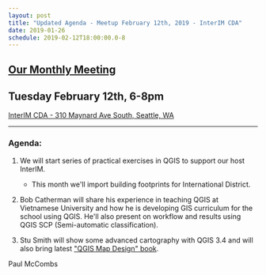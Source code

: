 ```yaml
---
layout: post
title: "Updated Agenda - Meetup February 12th, 2019 - InterIM CDA"
date: 2019-01-26
schedule: 2019-02-12T18:00:00.0-8
---
```

## [Our Monthly Meeting](https://www.meetup.com/Puget-Sound-QGIS-Users-Group/events/gkjkpqyzdbqb/)
## Tuesday February 12th, 6-8pm

[InterIM CDA - 310 Maynard Ave South, Seattle, WA](https://www.openstreetmap.org/?mlat=47.599777&mlon=-122.324669#map=18/47.59957/-122.32641)

---

### Agenda: ###

1. We will start series of practical exercises in QGIS to support our host InterIM.
   * This month we'll import building footprints for International District.
2. Bob Catherman will share his experience in teaching QGIS at Vietnamese University and how he is developing GIS curriculum for the school using QGIS. He'll also present on workflow and results using QGIS SCP (Semi-automatic classification).

3. Stu Smith will show some advanced cartography with QGIS 3.4 and will also bring latest ["QGIS Map Design" book](https://www.amazon.com/dp/0998547743/).

Paul McCombs
